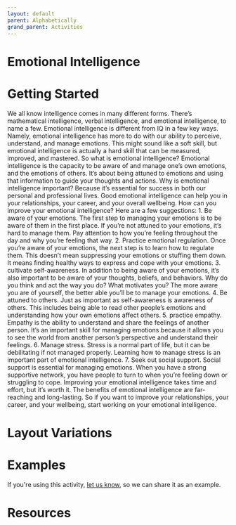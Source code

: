 ```yaml
---
layout: default
parent: Alphabetically
grand_parent: Activities
---
```


# Emotional Intelligence

# Getting Started

We all know intelligence comes in many different forms. There’s mathematical intelligence, verbal intelligence, and emotional intelligence, to name a few. Emotional intelligence is different from IQ in a few key ways. Namely, emotional intelligence has more to do with our ability to perceive, understand, and manage emotions. This might sound like a soft skill, but emotional intelligence is actually a hard skill that can be measured, improved, and mastered. So what is emotional intelligence? Emotional intelligence is the capacity to be aware of and manage one’s own emotions, and the emotions of others. It’s about being attuned to emotions and using that information to guide your thoughts and actions. Why is emotional intelligence important? Because it’s essential for success in both our personal and professional lives. Good emotional intelligence can help you in your relationships, your career, and your overall wellbeing. How can you improve your emotional intelligence? Here are a few suggestions: 1. Be aware of your emotions. The first step to managing your emotions is to be aware of them in the first place. If you’re not attuned to your emotions, it’s hard to manage them. Pay attention to how you’re feeling throughout the day and why you’re feeling that way. 2. Practice emotional regulation. Once you’re aware of your emotions, the next step is to learn how to regulate them. This doesn’t mean suppressing your emotions or stuffing them down. It means finding healthy ways to express and cope with your emotions. 3. cultivate self-awareness. In addition to being aware of your emotions, it’s also important to be aware of your thoughts, beliefs, and behaviors. Why do you think and act the way you do? What motivates you? The more aware you are of yourself, the better able you’ll be to manage your emotions. 4. Be attuned to others. Just as important as self-awareness is awareness of others. This includes being able to read other people’s emotions and understanding how your own emotions affect others. 5. practice empathy. Empathy is the ability to understand and share the feelings of another person. It’s an important skill for managing emotions because it allows you to see the world from another person’s perspective and understand their feelings. 6. Manage stress. Stress is a normal part of life, but it can be debilitating if not managed properly. Learning how to manage stress is an important part of emotional intelligence. 7. Seek out social support. Social support is essential for managing emotions. When you have a strong supportive network, you have people to turn to when you’re feeling down or struggling to cope. Improving your emotional intelligence takes time and effort, but it’s worth it. The benefits of emotional intelligence are far-reaching and long-lasting. So if you want to improve your relationships, your career, and your wellbeing, start working on your emotional intelligence.

# Layout Variations
# Examples
If you're using this activity, [let us know](https://github.com/Standards-and-Practices/structured-rapid-development/issues/new?assignees=&labels=documentation&template=example-submission.md&title=Example+of+%5Byour+pattern+here%5D), so we can share it as an example.
# Resources